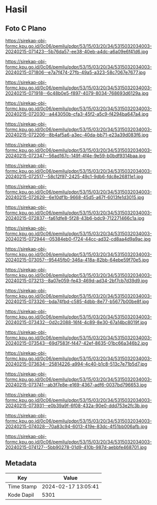 # Hasil

## Foto C Plano

https://sirekap-obj-formc.kpu.go.id/0c06/pemilu/pdpr/53/15/03/20/34/5315032034003-20240215-071423--5b76da57-ee38-40eb-a4dc-a6a09e6f41d6.jpg

https://sirekap-obj-formc.kpu.go.id/0c06/pemilu/pdpr/53/15/03/20/34/5315032034003-20240215-071806--e7a7f474-27fb-49a5-a323-58c7067e7677.jpg

https://sirekap-obj-formc.kpu.go.id/0c06/pemilu/pdpr/53/15/03/20/34/5315032034003-20240215-071918--6c48b0e5-f897-4079-8034-768693d6129a.jpg

https://sirekap-obj-formc.kpu.go.id/0c06/pemilu/pdpr/53/15/03/20/34/5315032034003-20240215-072030--a443050b-cfa3-45f2-a5c9-f4294ba647a4.jpg

https://sirekap-obj-formc.kpu.go.id/0c06/pemilu/pdpr/53/15/03/20/34/5315032034003-20240215-072206--8b4af5a6-a3ec-40da-bb71-e23a39d083f6.jpg

https://sirekap-obj-formc.kpu.go.id/0c06/pemilu/pdpr/53/15/03/20/34/5315032034003-20240215-072347--56ad167c-149f-4f4e-9e59-b0bdf9314baa.jpg

https://sirekap-obj-formc.kpu.go.id/0c06/pemilu/pdpr/53/15/03/20/34/5315032034003-20240215-072517--58c12f97-2425-49c1-9db6-fdc8e26811e1.jpg

https://sirekap-obj-formc.kpu.go.id/0c06/pemilu/pdpr/53/15/03/20/34/5315032034003-20240215-072629--6e10df1b-9668-45d5-a67f-6013fe1d3015.jpg

https://sirekap-obj-formc.kpu.go.id/0c06/pemilu/pdpr/53/15/03/20/34/5315032034003-20240215-072837--fa61dfe8-5f28-43b6-bdc9-712271466c1a.jpg

https://sirekap-obj-formc.kpu.go.id/0c06/pemilu/pdpr/53/15/03/20/34/5315032034003-20240215-072944--05384eb0-f724-44cc-ad32-cd8aa4d9a9ac.jpg

https://sirekap-obj-formc.kpu.go.id/0c06/pemilu/pdpr/53/15/03/20/34/5315032034003-20240215-073057--95445fb0-346a-418a-82bb-64ebe59f70e5.jpg

https://sirekap-obj-formc.kpu.go.id/0c06/pemilu/pdpr/53/15/03/20/34/5315032034003-20240215-073213--8a07e059-fe43-469d-ad34-2bf7cb7d39d9.jpg

https://sirekap-obj-formc.kpu.go.id/0c06/pemilu/pdpr/53/15/03/20/34/5315032034003-20240215-073326--bda74fbd-c585-4dbb-8e77-b5677b00be8f.jpg

https://sirekap-obj-formc.kpu.go.id/0c06/pemilu/pdpr/53/15/03/20/34/5315032034003-20240215-073432--0d2c2088-16f4-4c89-8e30-67a14bc8019f.jpg

https://sirekap-obj-formc.kpu.go.id/0c06/pemilu/pdpr/53/15/03/20/34/5315032034003-20240215-073543--69d7583f-f447-42ef-8635-01bc66a346b2.jpg

https://sirekap-obj-formc.kpu.go.id/0c06/pemilu/pdpr/53/15/03/20/34/5315032034003-20240215-073634--25814226-a994-4c40-b1c8-513c7e71b5d7.jpg

https://sirekap-obj-formc.kpu.go.id/0c06/pemilu/pdpr/53/15/03/20/34/5315032034003-20240215-073741--ab3f7e8e-e169-4367-adf6-0037bd796653.jpg

https://sirekap-obj-formc.kpu.go.id/0c06/pemilu/pdpr/53/15/03/20/34/5315032034003-20240215-073931--e0b39a9f-6f08-432a-90e0-ddd753e2fc3b.jpg

https://sirekap-obj-formc.kpu.go.id/0c06/pemilu/pdpr/53/15/03/20/34/5315032034003-20240215-074028--70a83c94-6013-419e-83dc-4f51bb006afb.jpg

https://sirekap-obj-formc.kpu.go.id/0c06/pemilu/pdpr/53/15/03/20/34/5315032034003-20240215-074127--5bb90278-01d9-410b-987d-aebbfe468701.jpg


## Metadata

| Key        | Value               |
| ---------- | ------------------- |
| Time Stamp | 2024-02-17 13:05:41 |
| Kode Dapil | 5301                |



